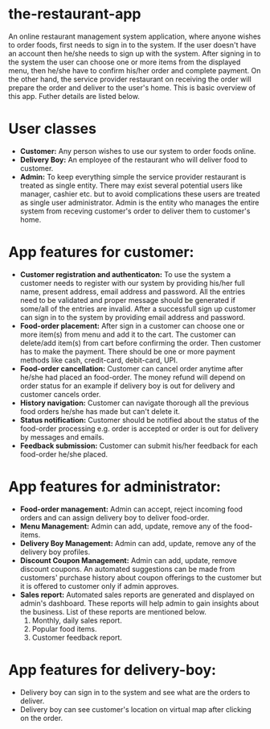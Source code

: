 # the-restaurant-app
An online restaurant management system application, where anyone wishes to order foods, first needs to sign in to the system. If the user doesn't have an account then he/she needs to sign up with the system. After signing in to the system the user can choose one or more items from the displayed menu, then he/she have to confirm his/her order and complete payment. On the other hand, the service provider restaurant on receiving the order will prepare the order and deliver to the user's home. This is basic overview of this app. Futher details are listed below.
# User classes
- **Customer:** Any person wishes to use our system to order foods online.
- **Delivery Boy:** An employee of the restaurant who will deliver food to customer.
- **Admin:** To keep everything simple the service provider restaurant is treated as single entity. There may exist several potential users like manager, cashier etc. but to avoid complications these users are treated as single user administrator. Admin is the entity who manages the entire system from receving customer's order to deliver them to customer's home.
# App features for customer:
- **Customer registration and authenticaton:** To use the system a customer needs to register with our system by providing his/her full name, present address, email address and password. All the entries need to be validated and proper message should be generated if some/all of the entries are invalid. After a successfull sign up customer can sign in to the system by providing email address and password.
- **Food-order placement:** After sign in a customer can choose one or more item(s) from menu and add it to the cart. The customer can delete/add item(s) from cart before confirming the order. Then customer has to make the payment. There should be one or more payment methods like cash, credit-card, debit-card, UPI.
- **Food-order cancellation:** Customer can cancel order anytime after he/she had placed an food-order. The money refund will depend on order status for an example if delivery boy is out for delivery and customer cancels order.
- **History navigation:** Customer can navigate thorough all the previous food orders he/she has made but can't delete it.
- **Status notification:** Customer should be notified about the status of the food-order processing e.g. order is accepted or order is out for delivery by messages and emails.
- **Feedback submission:** Customer can submit his/her feedback for each food-order he/she placed.
# App features for administrator:
- **Food-order management:** Admin can accept, reject incoming food orders and can assign delivery boy to deliver food-order.
- **Menu Management:** Admin can add, update, remove any of the food-items.
- **Delivery Boy Management:** Admin can add, update, remove any of the delivery boy profiles.
- **Discount Coupon Management:** Admin can add, update, remove discount coupons. An automated suggestions can be made from customers' purchase history about coupon offerings to the customer but it is offered to customer only if admin approves.
- **Sales report:** Automated sales reports are generated and displayed on admin's dashboard. These reports will help admin to gain insights about the business. List of these reports are mentioned below.
  1. Monthly, daily sales report.
  2. Popular food items.
  3. Customer feedback report.
# App features for delivery-boy:
- Delivery boy can sign in to the system and see what are the orders to deliver. 
- Delivery boy can see customer's location on virtual map after clicking on the order.  
